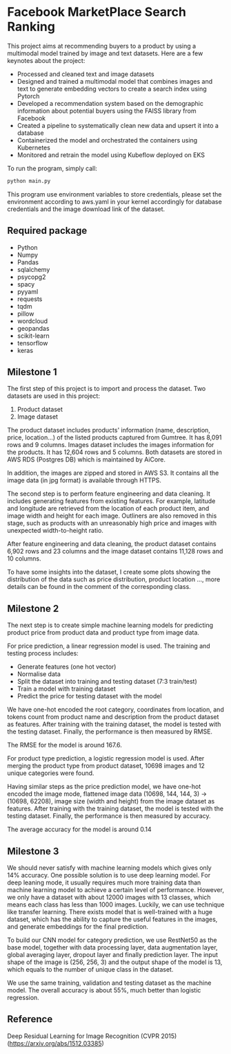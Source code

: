 # Facebook MarketPlace Search Ranking

This project aims at recommending buyers to a product by using a multimodal model trained by image and text datasets. Here are a few keynotes about the project: 

- Processed and cleaned text and image datasets
- Designed and trained a multimodal model that combines images and text to generate embedding vectors to create a search index using Pytorch
- Developed a recommendation system based on the demographic information about potential buyers using the FAISS library from Facebook
- Created a pipeline to systematically clean new data and upsert it into a database
- Containerized the model and orchestrated the containers using Kubernetes
- Monitored and retrain the model using Kubeflow deployed on EKS 

To run the program, simply call:
```python
python main.py
```

This program use environment variables to store credentials, please set the environment according to aws.yaml in your kernel accordingly for database credentials and the image download link of the dataset. 

## Required package
- Python
- Numpy
- Pandas
- sqlalchemy
- psycopg2
- spacy
- pyyaml
- requests
- tqdm
- pillow
- wordcloud
- geopandas
- scikit-learn
- tensorflow
- keras

## Milestone 1

The first step of this project is to import and process the dataset. Two datasets are used in this project:
1. Product dataset
2. Image dataset

The product dataset includes products' information (name, description, price, location...) of the listed products captured from Gumtree. It has 8,091 rows and 9 columns. Images dataset includes the images information for the products. It has 12,604 rows and 5 columns. Both datasets are stored in AWS RDS (Postgres DB) which is maintained by AiCore. 

In addition, the images are zipped and stored in AWS S3. It contains all the image data (in jpg format) is available through HTTPS. 

The second step is to perform feature engineering and data cleaning. It includes generating features from existing features. For example, latitude and longitude are retrieved from the location of each product item, and image width and height for each image. Outliners are also removed in this stage, such as products with an unreasonably high price and images with unexpected width-to-height ratio. 

After feature engineering and data cleaning, the product dataset contains 6,902 rows and 23 columns and the image dataset contains 11,128 rows and 10 columns. 

To have some insights into the dataset, I create some plots showing the distribution of the data such as price distribution, product location ..., more details can be found in the comment of the corresponding class. 

## Milestone 2

The next step is to create simple machine learning models for predicting product price from product data and product type from image data. 

For price prediction, a linear regression model is used. The training and testing process includes:
- Generate features (one hot vector)
- Normalise data
- Split the dataset into training and testing dataset (7:3 train/test)
- Train a model with training dataset 
- Predict the price for testing dataset with the model

We have one-hot encoded the root category, coordinates from location, and tokens count from product name and description from the product dataset as features. After training with the training dataset, the model is tested with the testing dataset. Finally, the performance is then measured by RMSE. 

The RMSE for the model is around 167.6.

For product type prediction, a logistic regression model is used. After merging the product type from product dataset, 10698 images and 12 unique categories were found. 

Having similar steps as the price prediction model, we have one-hot encoded the image mode, flattened image data (10698, 144, 144, 3) -> (10698, 62208), image size (width and height) from the image dataset as features. After training with the training dataset, the model is tested with the testing dataset. Finally, the performance is then measured by accuracy.

The average accuracy for the model is around 0.14

## Milestone 3

We should never satisfy with machine learning models which gives only 14% accuracy. One possible solution is to use deep learning model. For deep leaning mode, it usually requires much more training data than machine learning model to achieve a certain level of performance. However, we only have a dataset with about 12000 images with 13 classes, which means each class has less than 1000 images. Luckily, we can use technique like transfer learning. There exists model that is well-trained with a huge dataset, which has the ability to capture the useful features in the images, and generate embeddings for the final prediction. 

To build our CNN model for category prediction, we use RestNet50 as the base model, together with data processing layer, data augmentation layer, global averaging layer, dropout layer and finally prediction layer. The input shape of the image is (256, 256, 3) and the output shape of the model is 13, which equals to the number of unique class in the dataset.   

We use the same training, validation and testing dataset as the machine model. The overall accuracy is about 55%, much better than logistic regression.  


## Reference

Deep Residual Learning for Image Recognition (CVPR 2015) (https://arxiv.org/abs/1512.03385)